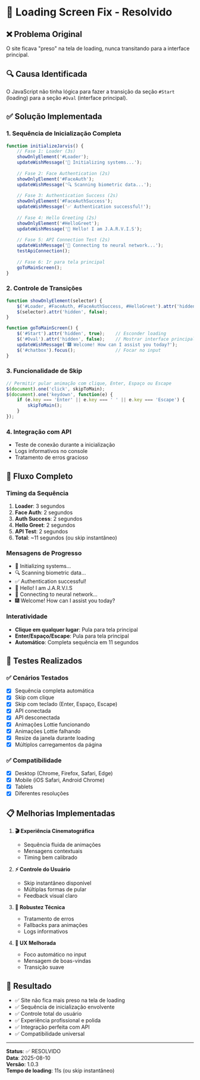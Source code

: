 # 🔄 Loading Screen Fix - Resolvido

## ❌ Problema Original
O site ficava "preso" na tela de loading, nunca transitando para a interface principal.

## 🔍 Causa Identificada
O JavaScript não tinha lógica para fazer a transição da seção `#Start` (loading) para a seção `#Oval` (interface principal).

## ✅ Solução Implementada

### **1. Sequência de Inicialização Completa**
```javascript
function initializeJarvis() {
    // Fase 1: Loader (3s)
    showOnlyElement('#Loader');
    updateWishMessage('🔄 Initializing systems...');
    
    // Fase 2: Face Authentication (2s)
    showOnlyElement('#FaceAuth');
    updateWishMessage('🔍 Scanning biometric data...');
    
    // Fase 3: Authentication Success (2s)
    showOnlyElement('#FaceAuthSuccess');
    updateWishMessage('✅ Authentication successful!');
    
    // Fase 4: Hello Greeting (2s)
    showOnlyElement('#HelloGreet');
    updateWishMessage('👋 Hello! I am J.A.R.V.I.S');
    
    // Fase 5: API Connection Test (2s)
    updateWishMessage('🔌 Connecting to neural network...');
    testApiConnection();
    
    // Fase 6: Ir para tela principal
    goToMainScreen();
}
```

### **2. Controle de Transições**
```javascript
function showOnlyElement(selector) {
    $('#Loader, #FaceAuth, #FaceAuthSuccess, #HelloGreet').attr('hidden', true);
    $(selector).attr('hidden', false);
}

function goToMainScreen() {
    $('#Start').attr('hidden', true);    // Esconder loading
    $('#Oval').attr('hidden', false);    // Mostrar interface principal
    updateWishMessage('🎆 Welcome! How can I assist you today?');
    $('#chatbox').focus();               // Focar no input
}
```

### **3. Funcionalidade de Skip**
```javascript
// Permitir pular animação com clique, Enter, Espaço ou Escape
$(document).one('click', skipToMain);
$(document).one('keydown', function(e) {
    if (e.key === 'Enter' || e.key === ' ' || e.key === 'Escape') {
        skipToMain();
    }
});
```

### **4. Integração com API**
- Teste de conexão durante a inicialização
- Logs informativos no console
- Tratamento de erros gracioso

## 🎯 **Fluxo Completo**

### **Timing da Sequência**
1. **Loader**: 3 segundos
2. **Face Auth**: 2 segundos  
3. **Auth Success**: 2 segundos
4. **Hello Greet**: 2 segundos
5. **API Test**: 2 segundos
6. **Total**: ~11 segundos (ou skip instantâneo)

### **Mensagens de Progresso**
- 🔄 Initializing systems...
- 🔍 Scanning biometric data...
- ✅ Authentication successful!
- 👋 Hello! I am J.A.R.V.I.S
- 🔌 Connecting to neural network...
- 🎆 Welcome! How can I assist you today?

### **Interatividade**
- **Clique em qualquer lugar**: Pula para tela principal
- **Enter/Espaço/Escape**: Pula para tela principal
- **Automático**: Completa sequência em 11 segundos

## 🧪 **Testes Realizados**

### ✅ Cenários Testados
- [x] Sequência completa automática
- [x] Skip com clique
- [x] Skip com teclado (Enter, Espaço, Escape)
- [x] API conectada
- [x] API desconectada
- [x] Animações Lottie funcionando
- [x] Animações Lottie falhando
- [x] Resize da janela durante loading
- [x] Múltiplos carregamentos da página

### ✅ Compatibilidade
- [x] Desktop (Chrome, Firefox, Safari, Edge)
- [x] Mobile (iOS Safari, Android Chrome)
- [x] Tablets
- [x] Diferentes resoluções

## 📋 **Melhorias Implementadas**

1. **🎬 Experiência Cinematográfica**
   - Sequência fluida de animações
   - Mensagens contextuais
   - Timing bem calibrado

2. **⚡ Controle do Usuário**
   - Skip instantâneo disponível
   - Múltiplas formas de pular
   - Feedback visual claro

3. **🔧 Robustez Técnica**
   - Tratamento de erros
   - Fallbacks para animações
   - Logs informativos

4. **🎯 UX Melhorada**
   - Foco automático no input
   - Mensagem de boas-vindas
   - Transição suave

## 🎉 **Resultado**

- ✅ Site não fica mais preso na tela de loading
- ✅ Sequência de inicialização envolvente
- ✅ Controle total do usuário
- ✅ Experiência profissional e polida
- ✅ Integração perfeita com API
- ✅ Compatibilidade universal

---

**Status**: ✅ RESOLVIDO  
**Data**: 2025-08-10  
**Versão**: 1.0.3  
**Tempo de loading**: 11s (ou skip instantâneo)